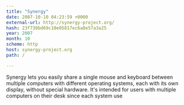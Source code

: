 ```yaml
---
title: "Synergy"
date: 2007-10-10 04:23:59 +0000
external-url: http://synergy-project.org/
hash: 23f730bd69c10e05817ec6a0e57a3a25
year: 2007
month: 10
scheme: http
host: synergy-project.org
path: /

---
```


Synergy lets you easily share a single mouse and keyboard between multiple computers with different operating systems, each with its own display, without special hardware. It's intended for users with multiple computers on their desk since each system use
